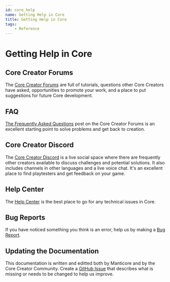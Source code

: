 ```yaml
---
id: core_help
name: Getting Help in Core
title: Getting Help in Core
tags:
    - Reference
---
```


# Getting Help in Core

## Core Creator Forums

The [Core Creator Forums](https://forums.coregames.com/) are full of tutorials, questions other Core Creators have asked, opportunities to promote your work, and a place to put suggestions for future Core development.

## FAQ

[The Frequently Asked Questions](https://forums.coregames.com/t/creation-in-core-faq/83/7) post on the Core Creator Forums is an excellent starting point to solve problems and get back to creation.

## Core Creator Discord

The [Core Creator Discord](https://discord.gg/85k8A7V) is a live social space where there are frequently other creators available to discuss challenges and potential solutions. It also includes channels in other languages and a live voice chat. It's an excellent place to find playtesters and get feedback on your game.

## Help Center

The [Help Center](https://support.coregames.com/hc/en-us) is the best place to go for any technical issues in Core.

## Bug Reports

If you have noticed something you think is an error, help us by making a [Bug Report](https://support.coregames.com/hc/en-us).

## Updating the Documentation

This documentation is written and editted both by Manticore and by the Core Creator Community. Create a [GitHub Issue](https://github.com/ManticoreGamesInc/platform-documentation/issues) that describes what is missing or needs to be changed to help us improve.
